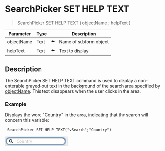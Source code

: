 # SearchPicker SET HELP TEXT

> SearchPicker SET HELP TEXT ( objectName ; helpText )

| Parameter | Type |     | Description |
| --- | --- | --- | --- |
| objectName | Text | ⬅️ | Name of subform object |
| helpText | Text | ⬅️ | Text to display |
## Description

The SearchPicker SET HELP TEXT command is used to display a non-enterable grayed-out text in the background of the search area specified by [objectName](# "Name of subform object"). This text disappears when the user clicks in the area.

### Example  

Displays the word "Country" in the area, indicating that the search will concern this variable:

```4d
 SearchPicker SET HELP TEXT("vSearch";"Country")
```

![](../images/pict308485.en.png)
